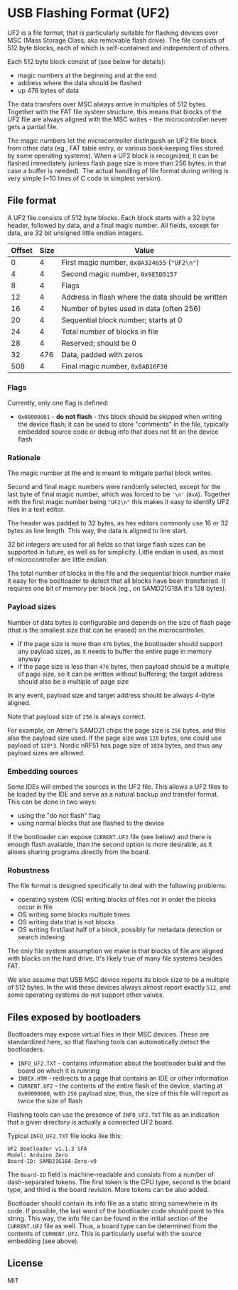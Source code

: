 # USB Flashing Format (UF2)

UF2 is a file format, that is particularly suitable for flashing devices over
MSC (Mass Storage Class; aka removable flash drive). The file consists of 512
byte blocks, each of which is self-contained and independent of others.

Each 512 byte block consist of (see below for details):
* magic numbers at the beginning and at the end
* address where the data should be flashed
* up 476 bytes of data

The data transfers over MSC always arrive in multiples of 512 bytes.
Together with the FAT file system structure, this means that blocks of the
UF2 file are always aligned with the MSC writes - the microcontroller 
never gets a partial file.

The magic numbers let the microcontroller distinguish an UF2 file block from
other data (eg., FAT table entry, or various book-keeping files stored by some
operating systems).  When a UF2 block is recognized, it can be flashed
immediately (unless flash page size is more than 256 bytes; in that case a buffer
is needed). The actual handling of file format during writing is very simple
(~10 lines of C code in simplest version).

## File format

A UF2 file consists of 512 byte blocks. Each block starts with a 32 byte
header, followed by data, and a final magic number.
All fields, except for data, are 32 bit unsigned little endian integers.

| Offset | Size | Value                                             |
|--------|------|---------------------------------------------------|
| 0      | 4    | First magic number, `0x0A324655` (`"UF2\n"`)      |
| 4      | 4    | Second magic number, `0x9E5D5157`                 |
| 8      | 4    | Flags                                             |
| 12     | 4    | Address in flash where the data should be written |
| 16     | 4    | Number of bytes used in data (often 256)          |
| 20     | 4    | Sequential block number; starts at 0              |
| 24     | 4    | Total number of blocks in file                    |
| 28     | 4    | Reserved; should be 0                             |
| 32     | 476  | Data, padded with zeros                           |
| 508    | 4    | Final magic number, `0x0AB16F30`                  |

### Flags

Currently, only one flag is defined:

* `0x00000001` - **do not flash** - this block should be skipped when writing the
  device flash; it can be used to store "comments" in the file, typically
  embedded source code or debug info that does not fit on the device flash

### Rationale

The magic number at the end is meant to mitigate partial block writes.

Second and final magic numbers were randomly selected, except for the last byte
of final magic number, which was forced to be `'\n'` (`0xA`). Together with the
first magic number being `"UF2\n"` this makes it easy to identify UF2 files in
a text editor.

The header was padded to 32 bytes, as hex editors commonly use 16 or 32 bytes
as line length.  This way, the data is aligned to line start.

32 bit integers are used for all fields so that large flash sizes can be
supported in future, as well as for simplicity. Little endian is used, as most
of microcontroller are little endian.

The total number of blocks in the file and the sequential block number make it
easy for the bootloader to detect that all blocks have been transferred. It
requires one bit of memory per block (eg., on SAMD21G18A it's 128 bytes).

### Payload sizes

Number of data bytes is configurable and depends on the size of
flash page (that is the smallest size that can be erased) on the
microcontroller.

* if the page size is more than `476` bytes, the bootloader should support
  any payload sizes, as it needs to buffer the entire page in memory anyway
* if the page size is less than `476` bytes, then payload should be a multiple
  of page size, so it can be written without buffering; the target address
  should also be a multiple of page size

In any event, payload size and target address should be always 4-byte aligned.

Note that payload size of `256` is always correct.

For example, on Atmel's SAMD21 chips the page size is `256` bytes, and this 
also the payload size used. If the page size was `128` bytes, one could use
payload of `128*3`. Nordic nRF51 has page size of `1024` bytes, and thus 
any payload sizes are allowed.

### Embedding sources

Some IDEs will embed the sources in the UF2 file. This allows a UF2 files to be
loaded by the IDE and serve as a natural backup and transfer format.
This can be done in two ways:

* using the "do not flash" flag
* using normal blocks that are flashed to the device

If the bootloader can expose `CURRENT.UF2` file (see below) and there is enough
flash available, than the second option is more desirable, as it allows sharing
programs directly from the board.

### Robustness

The file format is designed specifically to deal with the following problems:

* operating system (OS) writing blocks of files not in order the blocks occur in file
* OS writing some blocks multiple times
* OS writing data that is not blocks
* OS writing first/last half of a block, possibly for metadata detection or search indexing

The only file system assumption we make is that blocks of file are aligned with
blocks on the hard drive. It's likely true of many file systems besides FAT.

We also assume that USB MSC device reports its block size to be a multiple of 512
bytes. In the wild these devices always almost report exactly `512`, and some
operating systems do not support other values.

## Files exposed by bootloaders

Bootloaders may expose virtual files in their MSC devices.  These are
standardized here, so that flashing tools can automatically detect the
bootloaders.

* `INFO_UF2.TXT` - contains information about the bootloader build and the board on which it is running
* `INDEX.HTM` - redirects to a page that contains an IDE or other information
* `CURRENT.UF2` - the contents of the entire flash of the device, starting at `0x00000000`, with `256` payload size;
  thus, the size of this file will report as twice the size of flash

Flashing tools can use the presence of `INFO_UF2.TXT` file as an indication that
a given directory is actually a connected UF2 board.

Typical `INFO_UF2.TXT` file looks like this:
```
UF2 Bootloader v1.1.3 SFA
Model: Arduino Zero
Board-ID: SAMD21G18A-Zero-v0
```

The `Board-ID` field is machine-readable and consists from a number of dash-separated tokens.
The first token is the CPU type, second is the board type, and third is the board revision.
More tokens can be also added.

Bootloader should contain its info file as a static string somewhere in its code.
If possible, the last word of the bootloader code should point to this string.
This way, the info file can be found in the initial section of the `CURRENT.UF2`
file as well. Thus, a board type can be determined from the contents of `CURRENT.UF2`.
This is particularly useful with the source embedding (see above).


## License

MIT
